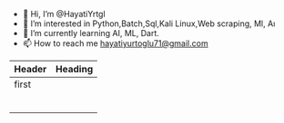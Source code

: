 - 👋 Hi, I’m @HayatiYrtgl
- 👀 I’m interested in Python,Batch,Sql,Kali Linux,Web scraping, Ml, Aı 
- 🌱 I’m currently learning AI, ML, Dart.
- 📫 How to reach me hayatiyurtoglu71@gmail.com

| Header    | Heading |
| --------- | ------- |
| first     |         |
|           |         |
|           |         |
|           |         |
|           |         |
|           |         |
|           |         |


<!---
HayatiYrtgl/HayatiYrtgl is a ✨ special ✨ repository because its `README.md` (this file) appears on your GitHub profile.
You can click the Preview link to take a look at your changes.
--->
